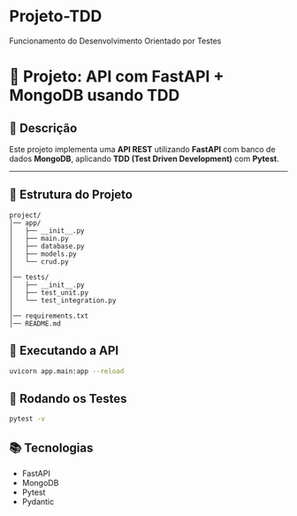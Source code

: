 # Projeto-TDD
Funcionamento do Desenvolvimento Orientado por Testes

# 📌 Projeto: API com FastAPI + MongoDB usando TDD

## 📖 Descrição
Este projeto implementa uma **API REST** utilizando **FastAPI** com banco de dados **MongoDB**, aplicando **TDD (Test Driven Development)** com **Pytest**.

---

## 📂 Estrutura do Projeto
```
project/
│── app/
│   ├── __init__.py
│   ├── main.py
│   ├── database.py
│   ├── models.py
│   └── crud.py
│
│── tests/
│   ├── __init__.py
│   ├── test_unit.py
│   └── test_integration.py
│
│── requirements.txt
│── README.md
```

## 🚀 Executando a API
```bash
uvicorn app.main:app --reload
```

## 🧪 Rodando os Testes
```bash
pytest -v
```

## 📚 Tecnologias
- FastAPI
- MongoDB
- Pytest
- Pydantic
```
